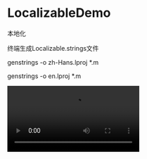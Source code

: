 # LocalizableDemo
本地化

终端生成Localizable.strings文件

genstrings -o zh-Hans.lproj *.m

genstrings -o en.lproj *.m

![ScreenShot](https://github.com/ruanqiaohua/LocalizableDemo/blob/master/localizable.mp4)
